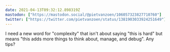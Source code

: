 ```yaml
---
date: 2021-04-13T09:32:12.898319Z
mastodon: ["https://mastodon.social/@pietvanzoen/106057323827710760"]
twitter: ["https://twitter.com/pietvanzoen/status/1381903033924251649"]
---
```

I need a new word for "complexity" that isn't about saying "this is hard" but means "this adds more things to think about, manage, and debug". Any tips?
